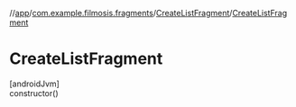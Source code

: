 //[app](../../../index.md)/[com.example.filmosis.fragments](../index.md)/[CreateListFragment](index.md)/[CreateListFragment](-create-list-fragment.md)

# CreateListFragment

[androidJvm]\
constructor()
